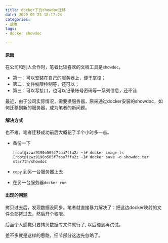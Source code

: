 ```yaml
---
title: docker下的showdoc迁移
date: 2020-03-23 18:17:24
categories:
- 运维
tags:
- docker showdoc

---
```


#### 原因

在公司和别人合作时，笔者比较喜欢的文档工具是`showdoc`。

- 第一：可以安装在自己的服务器上，便于掌控；
- 第二：文件权限控制等，还可以；
- 第三：可以写接口，也可以记录账号密码等一系列信息，还不错

最近，由于公司实际情况，需要换服务器，原来通过docker安装的showdoc，如何迁移到新的服务器，成为笔者的新问题。

#### 解决方式 

也不难，笔者迁移成功前后大概花了半个小时多一点。

- 备份一下

  ```shell
  [root@izwz9190o505f7toa7ffu2z ~]# docker image ls
  [root@izwz9190o505f7toa7ffu2z ~]# docker save -o showdoc.tar star7th/showdoc
  ```

- `copy` 到另一台服务器上去
- 在另一台服务器`docker run`

#### 出现的问题

拷贝过去后，发现数据没同步。笔者就直接暴力解决了：把这边docker映射的文件全部拷过去，然后开个权限。

后面个人感觉只要拷贝数据库文件就行了, 以后碰到再试试。

差不多就是这样的思路，细节部分这边先忽略了。



